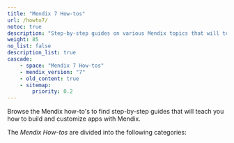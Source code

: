 ```yaml
---
title: "Mendix 7 How-tos"
url: /howto7/
notoc: true
description: "Step-by-step guides on various Mendix topics that will teach you how to build and customize apps."
weight: 85
no_list: false
description_list: true
cascade:
    - space: "Mendix 7 How-tos"
    - mendix_version: "7"
    - old_content: true
    - sitemap:
        priority: 0.2
---
```


Browse the Mendix how-to's to find step-by-step guides that will teach you how to build and customize apps with Mendix.

The *Mendix How-tos* are divided into the following categories:

